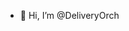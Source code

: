 - 👋 Hi, I’m @DeliveryOrch

<!---
DeliveryOrch/DeliveryOrch is a ✨ special ✨ repository because its `README.md` (this file) appears on your GitHub profile.
You can click the Preview link to take a look at your changes.
--->
